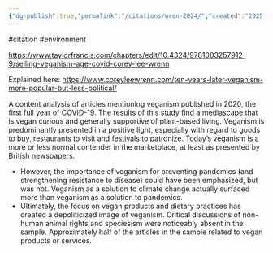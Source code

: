 ```yaml
---
{"dg-publish":true,"permalink":"/citations/wren-2024/","created":"2025-10-23T17:42:47.079+01:00","updated":"2025-10-23T18:06:08.973+01:00"}
---
```


#citation #environment 

https://www.taylorfrancis.com/chapters/edit/10.4324/9781003257912-9/selling-veganism-age-covid-corey-lee-wrenn

Explained here: https://www.coreyleewrenn.com/ten-years-later-veganism-more-popular-but-less-political/

A content analysis of articles mentioning veganism published in 2020, the first full year of COVID-19. The results of this study find a mediascape that is vegan curious and generally supportive of plant-based living. Veganism is predominantly presented in a positive light, especially with regard to goods to buy, restaurants to visit and festivals to patronize. Today’s veganism is a more or less normal contender in the marketplace, at least as presented by British newspapers.
- However, the importance of veganism for preventing pandemics (and strengthening resistance to disease) could have been emphasized, but was not. Veganism as a solution to climate change actually surfaced more than veganism as a solution to pandemics.
- Ultimately, the focus on vegan products and dietary practices has created a depoliticized image of veganism. Critical discussions of non-human animal rights and speciesism were noticeably absent in the sample. Approximately half of the articles in the sample related to vegan products or services.